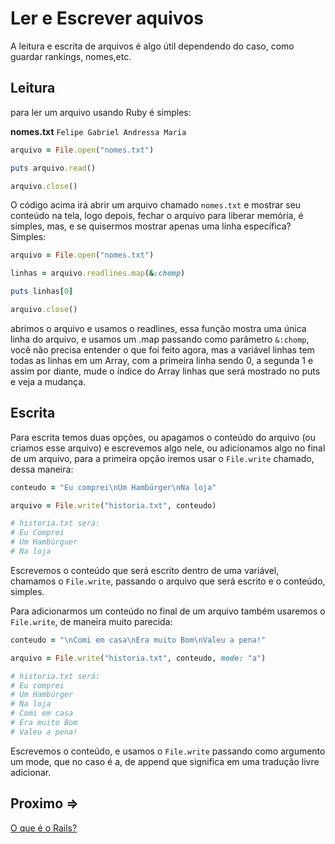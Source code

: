 # Ler e Escrever aquivos

A leitura e escrita de arquivos é algo útil dependendo do caso, como guardar rankings, nomes,etc.

## Leitura

para ler um arquivo usando Ruby é simples:

**nomes.txt**
``
Felipe
Gabriel
Andressa
Maria
``

```ruby
arquivo = File.open("nomes.txt")

puts arquivo.read()

arquivo.close()
```

O código acima irá abrir um arquivo chamado ``nomes.txt`` e mostrar seu conteúdo na tela, logo depois, fechar o arquivo para liberar memória, é simples, mas, e se quisermos mostrar apenas uma linha específica? Simples:

```ruby
arquivo = File.open("nomes.txt")

linhas = arquivo.readlines.map(&:chomp)

puts linhas[0]

arquivo.close()
```

abrimos o arquivo e usamos o readlines, essa função mostra uma única linha do arquivo, e usamos um .map passando como parâmetro ``&:chomp``, você não precisa entender o que foi feito agora, mas a variável linhas tem todas as linhas em um Array, com a primeira linha sendo 0, a segunda 1 e assim por diante, mude o índice do Array linhas que será mostrado no puts e veja a mudança.

## Escrita

Para escrita temos duas opções, ou apagamos o conteúdo do arquivo (ou criamos esse arquivo) e escrevemos algo nele, ou adicionamos algo no final de um arquivo, para a primeira opção iremos usar o ``File.write`` chamado, dessa maneira:

```ruby
conteudo = "Eu comprei\nUm Hambúrger\nNa loja"

arquivo = File.write("historia.txt", conteudo)

# historia.txt será:
# Eu Comprei
# Um Hambúrguer
# Na loja
```

Escrevemos o conteúdo que será escrito dentro de uma variável, chamamos o ``File.write``, passando o arquivo que será escrito e o conteúdo, simples.

Para adicionarmos um conteúdo no final de um arquivo também usaremos o ``File.write``, de maneira muito parecida:

```ruby
conteudo = "\nComi em casa\nEra muito Bom\nValeu a pena!"

arquivo = File.write("historia.txt", conteudo, mode: "a")

# historia.txt será:
# Eu comprei
# Um Hambúrger
# Na loja
# Comi em casa
# Era muito Bom
# Valeu a pena!
```

Escrevemos o conteúdo, e usamos o ``File.write`` passando como argumento um mode, que no caso é a, de append que significa em uma tradução livre adicionar.

## Proximo =>

[O que é o Rails?](../rails/README.md)
